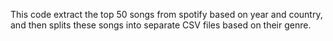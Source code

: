 This code extract the top 50 songs from spotify based on year and country, and then splits these songs into separate CSV files based on their genre.
